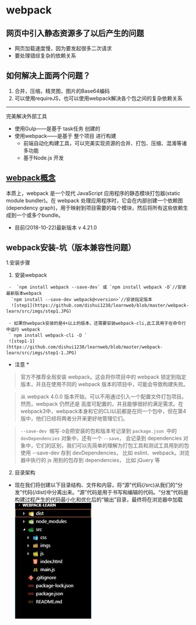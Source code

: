 # webpack

## 网页中引入静态资源多了以后产生的问题

- 网页加载速度慢，因为要发起很多二次请求
- 要处理错综复杂的依赖关系

## 如何解决上面两个问题？

1. 合并，压缩，精灵图，图片的Base64编码
2. 可以使用requireJS，也可以使用webpack解决各个包之间的复杂依赖关系
------------
完美解决外部工具
- 使用Gulp——是基于 task任务 创建的
- 使用webpack——是基于 整个项目 进行构建
   + 前端自动化构建工具，可以完美实现资源的合并、打包、压缩、混淆等诸多功能
   + 基于Node.js 开发

## [webpack概念](https://webpack.docschina.org/concepts/)

本质上，webpack 是一个现代 JavaScript 应用程序的静态模块打包器(static module bundler)。在 webpack 处理应用程序时，它会在内部创建一个依赖图(dependency graph)，用于映射到项目需要的每个模块，然后将所有这些依赖生成到一个或多个bundle。

- 目前(2018-10-22)最新版本 v 4.21.0

## webpack安装-坑（版本兼容性问题）

1.安装步骤

   1. 安装webpack
      
     -  `npm install webpack --save-dev` 或 `npm install webpack -D`//安装最新版本webpack
      `npm install --save-dev webpack@<version>`//安装指定版本
      ![step1](https://github.com/dishui1238/learnweb/blob/master/webpack-learn/src/imgs/step1.JPG)

     - 如果你webpack安装的是4+以上的版本，还需要安装webpack-cli,此工具用于在命令行中运行 webpack
     ` npm install webpack-cli -D `
     ![step1-1](https://github.com/dishui1238/learnweb/blob/master/webpack-learn/src/imgs/step1-1.JPG)

   * 注意 *
   > 官方不推荐全局安装 webpack。这会将你项目中的 webpack 锁定到指定版本，并且在使用不同的 webpack 版本的项目中，可能会导致构建失败。

   > 从 webpack 4.0.0 版本开始，可以不用通过引入一个配置文件打包项目。然而，webpack 仍然还是 高度可配置的，并且能够很好的满足需求。在webpack3中，webpack本身和它的CLI以前都是在同一个包中，但在第4版中，他们已经将两者分开来更好地管理它们。

   > `--save-dev `缩写`-D`会把安装的包和版本号记录到 `package.json `中的 `devDependencies` 对象中，还有一个 `--save`， 会记录到 dependencies 对象中，它们的区别，我们可以先简单的理解为打包工具和测试工具用到的包使用 --save-dev 存到 devDependencies， 比如 eslint、webpack。浏览器中执行的 js 用到的包存到 dependencies， 比如 jQuery 等 

2. 目录架构

- 现在我们将创建以下目录结构、文件和内容，将“源”代码(/src)从我们的“分发”代码(/dist)中分离出来。“源”代码是用于书写和编辑的代码。“分发”代码是构建过程产生的代码最小化和优化后的“输出”目录，最终将在浏览器中加载
![目录架构](https://github.com/dishui1238/learnweb/blob/master/webpack-learn/src/imgs/schema.JPG)
